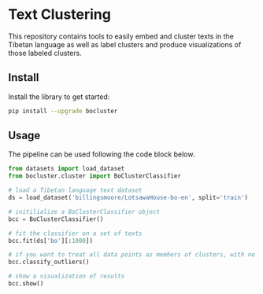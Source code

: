 # Text Clustering

This repository contains tools to easily embed and cluster texts in the Tibetan language as well as label clusters and produce visualizations of those labeled clusters. 

## Install 

Install the library to get started:

```bash
pip install --upgrade bocluster
```

## Usage

The pipeline can be used following the code block below.

```python
from datasets import load_dataset
from bocluster.cluster import BoClusterClassifier

# load a Tibetan language text dataset
ds = load_dataset('billingsmoore/LotsawaHouse-bo-en', split='train')

# initilialize a BoClusterClassifier object
bcc = BoClusterClassifier()

# fit the classifier on a set of texts
bcc.fit(ds['bo'][:1000])

# if you want to treat all data points as members of clusters, with no data treated as outliers
bcc.classify_outliers()

# show a visualization of results
bcc.show()
```

